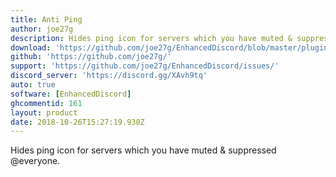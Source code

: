 ```yaml
---
title: Anti Ping
author: joe27g
description: Hides ping icon for servers which you have muted & suppressed @everyone.
download: 'https://github.com/joe27g/EnhancedDiscord/blob/master/plugins/anti_ping.js'
github: 'https://github.com/joe27g/'
support: 'https://github.com/joe27g/EnhancedDiscord/issues/'
discord_server: 'https://discord.gg/XAvh9tq'
auto: true
software: [EnhancedDiscord]
ghcommentid: 161
layout: product
date: 2018-10-26T15:27:19.930Z
---
```

Hides ping icon for servers which you have muted & suppressed @everyone.